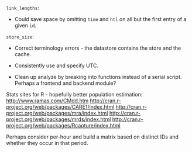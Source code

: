 `link_lengths`:

* Could save space by omitting `time` and `htl` on all but the first entry of a given `id`.

`store_size`:

* Correct terminology errors - the datastore contains the store and the cache.

* Consistently use and specify UTC.
* Clean up analyze by breaking into functions instead of a serial script. Perhaps a frontend and backend module?

Stats sites for R - hopefully better population estimation:
http://www.ramas.com/CMdd.htm
http://cran.r-project.org/web/packages/CARE1/index.html
http://cran.r-project.org/web/packages/mra/index.html
http://cran.r-project.org/web/packages/mrds/index.html
http://cran.r-project.org/web/packages/Rcapture/index.html

Perhaps consider per-hour and build a matrix based on distinct IDs and whether they occur in that period.

